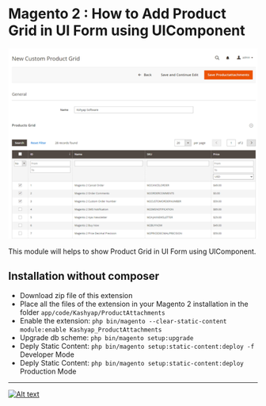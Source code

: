 # Magento 2 : How to Add Product Grid in UI Form using UIComponent

![Alt text](CustomProductGrid.png?raw=true "Magento 2 Add Product Grid in UI Form using UIComponent")

This module will helps to show Product Grid in UI Form using UIComponent.

## Installation without composer
* Download zip file of this extension
* Place all the files of the extension in your Magento 2 installation in the folder `app/code/Kashyap/ProductAttachments`
* Enable the extension: `php bin/magento --clear-static-content module:enable Kashyap_ProductAttachments`
* Upgrade db scheme: `php bin/magento setup:upgrade`
* Deply Static Content: `php bin/magento setup:static-content:deploy -f` Developer Mode
* Deply Static Content: `php bin/magento setup:static-content:deploy` Production Mode


---

[![Alt text](https://www.kashyapsoftware.com/pub/media/logo/stores/1/ks_logo.png "kashyapsoftware.com")](https://www.kashyapsoftware.com/)
